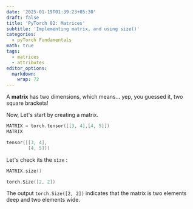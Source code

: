 ```yaml
---
date: '2025-01-19T01:39:23+05:30'
draft: false
title: 'PyTorch 02: Matrices'
subtitle: 'Implementing matrix, and using size()'
categories:
  - pyTorch Fundamentals
math: true
tags:
  - matrices
  - attributes
editor_options: 
  markdown: 
    wrap: 72
---
```

A **matrix** has two dimensions, which means... yep, you guessed it, two square brackets!

Now, Let's start by creating a matrix.

```c
MATRIX = torch.tensor([[3, 4],[4, 5]]) 
MATRIX
```
```c
tensor([[3, 4],
        [4, 5]])
```

Let's check its the `size` :

```c
MATRIX.size()
```
```c
torch.Size([2, 2])
```

The output `torch.Size([2, 2])` indicates that the matrix is two elements deep and two elements wide.
